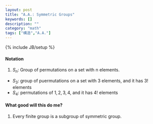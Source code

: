 ```yaml
---
layout: post
title: "A.A.: Symmetric Groups"
keywords: []
description: ""
category: "math"
tags: ["構造","A.A."]
---
```

{% include JB/setup %}

#### Notation
1. $S_n$: Group of permutations on a set with n elements. 
- $S_3$: group of puermutations on a set with 3 elements, and it has $3!$ elements
- $S_4$: permutations of ${1,2,3,4}$, and it has $4!$ elements



#### What good will this do me?
1. Every finite group is a subgroup of symmetric group.



